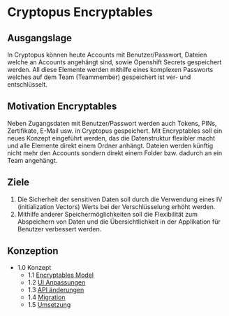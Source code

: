 # Cryptopus Encryptables

## Ausgangslage

In Cryptopus können heute Accounts mit Benutzer/Passwort, Dateien welche an Accounts angehängt sind, sowie Openshift Secrets gespeichert werden. All diese Elemente werden mithilfe eines komplexen Passworts welches auf dem Team (Teammember) gespeichert ist ver- und entschlüsselt. 

## Motivation Encryptables

Neben Zugangsdaten mit Benutzer/Passwort werden auch Tokens, PINs, Zertifikate, E-Mail usw. in Cryptopus gespeichert. Mit Encryptables soll ein neues Konzept eingeführt werden, das die Datenstruktur flexibler macht und alle Elemente direkt einem Ordner anhängt. Dateien werden künftig nicht mehr den Accounts sondern direkt einem Folder bzw. dadurch an ein Team angehängt.

## Ziele

1. Die Sicherheit der sensitiven Daten soll durch die Verwendung eines IV (initialization Vectors) Werts bei der Verschlüsselung erhöht werden.
2. Mithilfe anderer Speichermöglichkeiten soll die Flexibilität zum Abspeichern von Daten und die Übersichtlichkeit in der Applikation für Benutzer verbessert werden.

## Konzeption

* 1.0 Konzept
  * 1.1 [Encryptables Model](1_konzeption/1.1_encryptables_model.md)
  * 1.2 [UI Anpassungen](1_konzeption/1.2_ui_changes.md)
  * 1.3 [API änderungen](1_konzeption/1.3_api.md)
  * 1.4 [Migration](1_konzeption/1.4_migration.md)
  * 1.5 [Umsetzung](1_konzeption/1.5_implementation.md)

